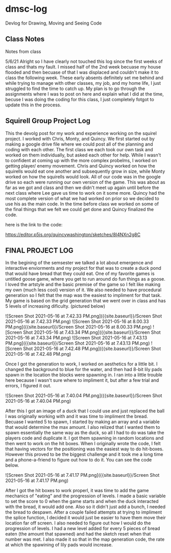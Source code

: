 # dmsc-log
Devlog for Drawing, Moving and Seeing Code

## Class Notes
Notes from class 


5/6/21
Alright so I have clearly not touched this log since the first weeks of class and thats my fault. I missed half of the 2nd week becuase my house flooded and then becuase of that I was displaced and couldn't make it to class the following week. These early absents definitely set me behind and while trying to manage with other classes, my job, and my home life, I just struggled to find the time to catch up. My plan is to go through the assignments where I was to post on here and explain what I did at the time, becuse I was doing the coding for this class, I just completely fotgot to update this in the process.


## Squirell Group Project Log

This the devolg post for my work and experience working on the squirel project. I worked with Chris, Monty, and Quincy.  We first started out by
making a google drive file where we could post all of the planning and coding with each other. The first class we each took our own task and worked 
on them individually, but asked each other for help. While I wasn't to confident at coming up with the more complex probelms, I worked on getting player/
enemy movement. Chris and Quincy worked on how the squirells would eat one another and subsequently grow in size, while Monty worked on how the squirells 
would look. All of our code was in the google drive so each were running our own version of the game. This was about as far as we got and class and then 
we didn't meet up again until before the next class where Lee gave us time to work on it some more. Quincy had the most complete version of what we had 
worked on prior so we decided to use his as the main code. In the time before class we worked on some of the final things that we felt we could get done and 
Quincy finalized the code. 

here is the link to the code:

https://editor.p5js.org/quincywashington/sketches/8I4NXn2g8C




## FINAL PROJECT LOG


In the begining of the semsester we talked a lot about emergence and interactive enviorments and my project for that was to create a duck pond that would have bread that they could eat. One of my favorite games is untitled goose game, where you get to run around do fun things as a goose. I loved the artstyle and the basic premise of the game so I felt like making my own (much less cool) version of it. We also needed to have procedural generation so I felt that the map was the easiest to impliment for that task. My game is based on the grid generation that we went over in class and has 5 levels of increasing dificulty. (pictured below)

![Screen Shot 2021-05-16 at 7.42.33 PM.png]({{site.baseurl}}/Screen Shot 2021-05-16 at 7.42.33 PM.png)
![Screen Shot 2021-05-16 at 8.00.33 PM.png]({{site.baseurl}}/Screen Shot 2021-05-16 at 8.00.33 PM.png)
![Screen Shot 2021-05-16 at 7.43.34 PM.png]({{site.baseurl}}/Screen Shot 2021-05-16 at 7.43.34 PM.png)
![Screen Shot 2021-05-16 at 7.43.13 PM.png]({{site.baseurl}}/Screen Shot 2021-05-16 at 7.43.13 PM.png)
![Screen Shot 2021-05-16 at 7.42.48 PM.png]({{site.baseurl}}/Screen Shot 2021-05-16 at 7.42.48 PM.png)


Once I got the generation to work, I worked on aesthetics for a little bit. I changed the background to blue for the water, and then had 8-bit lily pads spawn in the location the blocks were spawning in. I ran into a little trouble here because I wasn't sure where to impliment it, but after a few trial and errors, I figured it out. 

![Screen Shot 2021-05-16 at 7.40.04 PM.png]({{site.baseurl}}/Screen Shot 2021-05-16 at 7.40.04 PM.png)


After this I got an image of a duck that I could use and just replaced the ball I was originally working with and it was time to impliment the bread. Becuase I wanted 5 to spawn, I started by making an array and a variable that would determine the max amount. I also relized that I wanted them to spawn essentially the same way as the duck, so all I had to do was take the players code and duplicate it. I got them spawning in random locations and then went to work on the hit boxes. When I originally wrote the code, I felt that having vectors for the positioning was the easiest way to do hit-boxes. However this proved to be the biggest challenge and it took me a long time and a phone-a-friend to figure out how to do it. You can see the code below.

![Screen Shot 2021-05-16 at 7.41.17 PM.png]({{site.baseurl}}/Screen Shot 2021-05-16 at 7.41.17 PM.png)

After I got the hit boxes to work properl, it was time to add the game mechanics of "eating" and the progression of levels. I made a basic variable to set the score to 0 when the game starts and when the duck interacted with the bread, it would add one. Also so it didn't just add a bunch, I needed the bread to despawn. After a couple failed attempts at trying to impliment the splice function, I decided it would just be easier to have them move their location far off screen. I also needed to figure out how I would do the progression of levels. I had a new level added for every 5 pieces of bread eaten (the amount that spawned) and had the sketch reset when that number was met. I also made it so that in the map generation code, the rate at which the spawining of lily pads would increase. 
